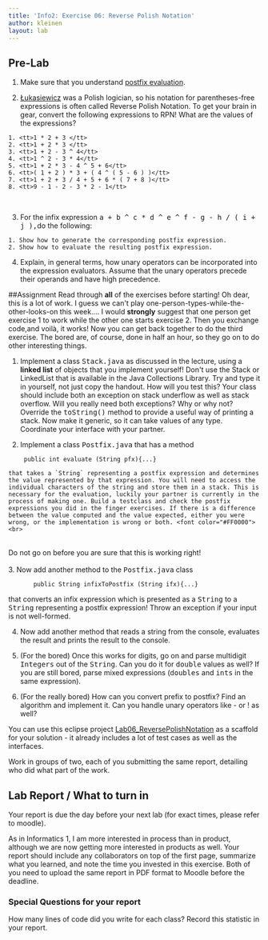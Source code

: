 ```yaml
---
title: 'Info2: Exercise 06: Reverse Polish Notation'
author: kleinen
layout: lab
---
```

## Pre-Lab

  1. Make sure that you understand [postfix evaluation](../lab-06-handout).

  2. [ 	&#321;ukasiewicz](https://www-gap.dcs.st-and.ac.uk/%7Ehistory/Mathematicians/Lukasiewicz.html) was a Polish logician, so his notation for parentheses-free expressions is often called Reverse Polish Notation. To get your brain in gear, convert the following expressions to RPN! What are the values of the expressions?

    1. <tt>1 * 2 + 3 </tt>
    2. <tt>1 + 2 * 3 </tt>
    3. <tt>1 + 2 - 3 ^ 4</tt>
    4. <tt>1 ^ 2 - 3 * 4</tt>
    5. <tt>1 + 2 * 3 - 4 ^ 5 + 6</tt>
    6. <tt>( 1 + 2 ) * 3 + ( 4 ^ ( 5 - 6 ) )</tt>
    7. <tt>1 + 2 + 3 / 4 + 5 + 6 * ( 7 + 8 )</tt>
    8. <tt>9 - 1 - 2 - 3 * 2 - 1</tt>
  

  3. For the infix expression <tt>a + b ^ c * d ^ e ^ f - g - h / ( i + j ),</tt>do the following:

    1. Show how to generate the corresponding postfix expression.
    2. Show how to evaluate the resulting postfix expression.
  4. Explain, in general terms, how unary operators can be incorporated into the expression evaluators. Assume that the unary operators precede their operands and have high precedence.

##Assignment
Read through **all** of the exercises before starting! Oh dear, this is a lot of work. I guess we can't play one-person-types-while-the-other-looks-on this week.... I would **strongly** suggest that one person get exercise 1 to work while the other one starts exercise 2. Then you exchange code,and voilà, it works! Now you can get back together to do the third exercise. The bored are, of course, done in half an hour, so they go on to do other interesting things.

  1. Implement a class <tt>Stack.java</tt> as discussed in the lecture, using a **linked list** of objects that you implement yourself! Don't use the Stack or LinkedList that is available in the Java Collections Library. Try and type it in yourself, not just copy the handout. How will you test this? Your class should include both an exception on stack underflow as well as stack overflow. Will you really need both exceptions? Why or why not? Override the <tt>toString()</tt> method to provide a useful way of printing a stack. Now make it generic, so it can take values of any type. Coordinate your interface with your partner.


  2. Implement a class <tt>Postfix.java</tt> that has a method

          public int evaluate (String pfx){...}

    that takes a `String` representing a postfix expression and determines the value represented by that expression. You will need to access the individual characters of the string and store them in a stack. This is necessary for the evaluation, luckily your partner is currently in the process of making one. Build a testclass and check the postfix expressions you did in the finger exercises. If there is a difference between the value computed and the value expected, either you were wrong, or the implementation is wrong or both. <font color="#FF0000"><br>
<br>
Do not go on before you are sure that this is working right!<br>
<br>
</font>
  3. Now add another method to the <tt>Postfix.java</tt> class

           public String infixToPostfix (String ifx){...}

  that converts an infix expression which is presented as a <tt>String</tt> to a<tt> String</tt> representing a postfix expression! Throw an exception if your input is not well-formed.

  4. Now add another method that reads a string from the console, evaluates the result and prints the result to the console.


  5. (For the bored) Once this works for digits, go on and parse multidigit <tt>Integers</tt> out of the <tt>String</tt>. Can you do it for <tt>double</tt> values as well? If you are still bored, parse mixed expressions (<tt>doubles</tt> and <tt>ints</tt> in the same expression).


  6. (For the really bored) How can you convert prefix to postfix? Find an algorithm and implement it. Can you handle unary operators like - or ! as well?

You can use this eclipse project [Lab06_ReversePolishNotation](https://github.com/htw-imi-info2/Lab06_ReversePolishNotation) as a scaffold for your solution - it already includes a lot of test cases as well as the interfaces.

Work in groups of two, each of you submitting the same report, detailing who did what part of the work.

## Lab Report / What to turn in

Your report is due the day before your next lab (for exact times, please refer to moodle).

As in Informatics 1, I am more interested in process than in product,
although we are now getting more interested in products as well.
Your report should include any collaborators on top of the first page,
summarize what you learned,
and note the time you invested in this exercise.
Both of you need to upload the same report in PDF format to Moodle before the
deadline.

### Special Questions for your report
How many lines of code did you write for each class? Record this statistic in your report.
